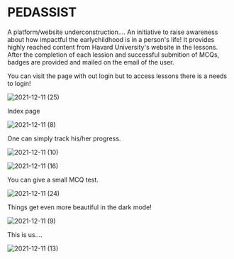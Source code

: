# PEDASSIST

A platform/website underconstruction....
An initiative to raise awareness about how impactful the earlychildhood is in a person's life!
It provides highly reached content from Havard University's website in the lessons.
After the completion of each lession and successful submition of MCQs, badges are provided and mailed on the email of the user.

You can visit the page with out login but to access lessons there is a needs to login!

![2021-12-11 (25)](https://user-images.githubusercontent.com/85985334/145680751-5f58e026-e77a-48ba-a7e7-a3a122d54243.png)

Index page

![2021-12-11 (8)](https://user-images.githubusercontent.com/85985334/145680469-9f426abe-ca1f-45e6-be77-54c4fb020b1e.png)

One can simply track his/her progress.

![2021-12-11 (10)](https://user-images.githubusercontent.com/85985334/145680482-855fc922-b62f-456e-9649-bc0620ebca1b.png)

![2021-12-11 (16)](https://user-images.githubusercontent.com/85985334/145680497-7f0876cd-1645-435e-b794-421460a2748d.png)

You can give a small MCQ test.

![2021-12-11 (24)](https://user-images.githubusercontent.com/85985334/145680781-b58e4aed-cc27-4dbd-82d2-b20c08930e0d.png)

Things get even more beautiful in the dark mode!

![2021-12-11 (9)](https://user-images.githubusercontent.com/85985334/145681126-f482da1e-a58a-4393-8807-5f9733fadaae.png)

This is us....

![2021-12-11 (13)](https://user-images.githubusercontent.com/85985334/145681050-69e8f2d2-2122-4608-b189-2df2451fc3a4.png)
